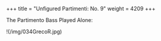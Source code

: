 +++
title = "Unfigured Partimenti: No. 9"
weight = 4209
+++

The Partimento Bass Played Alone:

!(/img/034GrecoR.jpg)
